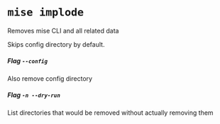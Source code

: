 # `mise implode`

Removes mise CLI and all related data

Skips config directory by default.

##### Flag `--config`

Also remove config directory

##### Flag `-n --dry-run`

List directories that would be removed without actually removing them
